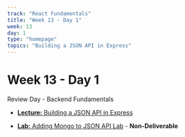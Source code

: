 ```yaml
---
track: "React Fundamentals"
title: "Week 13 - Day 1"
week: 13
day: 1
type: "homepage"
topics: "Building a JSON API in Express"
---
```


# Week 13 - Day 1

Review Day - Backend Fundamentals

- [**Lecture:** Building a JSON API in Express](/react-fundamentals/week-13/day-1/lecture-materials/creating-an-api-with-express)

- [**Lab:** Adding Mongo to JSON API Lab](/react-fundamentals/week-13/day-1/labs/adding-mongo-to-our-api) - **Non-Deliverable**
